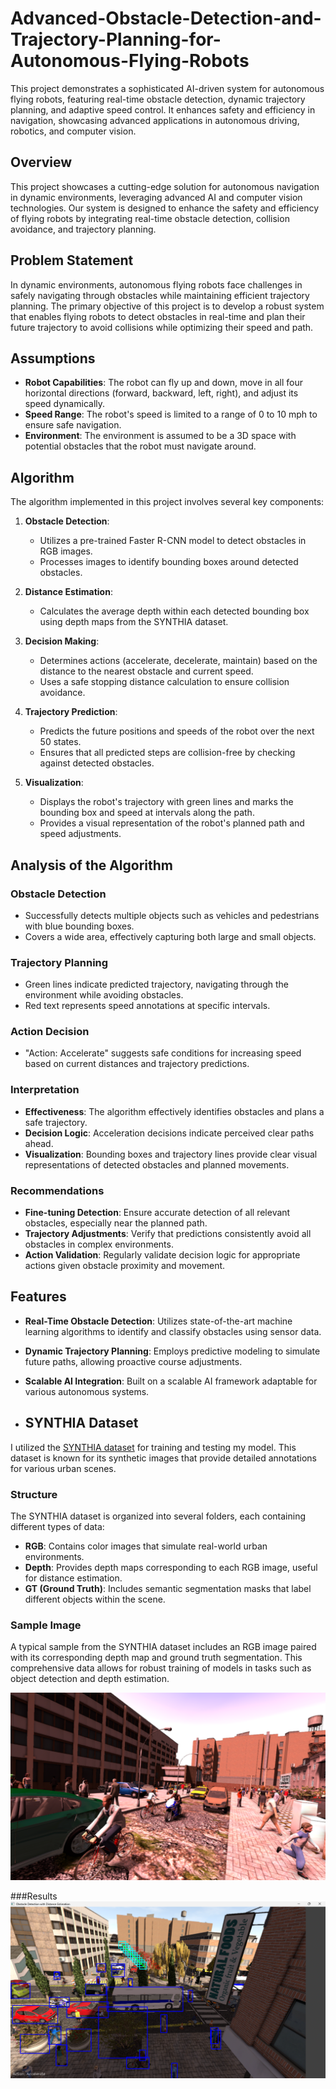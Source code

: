 # Advanced-Obstacle-Detection-and-Trajectory-Planning-for-Autonomous-Flying-Robots
This project demonstrates a sophisticated AI-driven system for autonomous flying robots, featuring real-time obstacle detection, dynamic trajectory planning, and adaptive speed control. It enhances safety and efficiency in navigation, showcasing advanced applications in autonomous driving, robotics, and computer vision.

## Overview

This project showcases a cutting-edge solution for autonomous navigation in dynamic environments, leveraging advanced AI and computer vision technologies. Our system is designed to enhance the safety and efficiency of flying robots by integrating real-time obstacle detection, collision avoidance, and trajectory planning.

## Problem Statement

In dynamic environments, autonomous flying robots face challenges in safely navigating through obstacles while maintaining efficient trajectory planning. The primary objective of this project is to develop a robust system that enables flying robots to detect obstacles in real-time and plan their future trajectory to avoid collisions while optimizing their speed and path.

## Assumptions

- **Robot Capabilities**: The robot can fly up and down, move in all four horizontal directions (forward, backward, left, right), and adjust its speed dynamically.
- **Speed Range**: The robot's speed is limited to a range of 0 to 10 mph to ensure safe navigation.
- **Environment**: The environment is assumed to be a 3D space with potential obstacles that the robot must navigate around.

## Algorithm

The algorithm implemented in this project involves several key components:

1. **Obstacle Detection**: 
   - Utilizes a pre-trained Faster R-CNN model to detect obstacles in RGB images.
   - Processes images to identify bounding boxes around detected obstacles.

2. **Distance Estimation**:
   - Calculates the average depth within each detected bounding box using depth maps from the SYNTHIA dataset.

3. **Decision Making**:
   - Determines actions (accelerate, decelerate, maintain) based on the distance to the nearest obstacle and current speed.
   - Uses a safe stopping distance calculation to ensure collision avoidance.

4. **Trajectory Prediction**:
   - Predicts the future positions and speeds of the robot over the next 50 states.
   - Ensures that all predicted steps are collision-free by checking against detected obstacles.

5. **Visualization**:
   - Displays the robot's trajectory with green lines and marks the bounding box and speed at intervals along the path.
   - Provides a visual representation of the robot's planned path and speed adjustments.

## Analysis of the Algorithm

### Obstacle Detection
- Successfully detects multiple objects such as vehicles and pedestrians with blue bounding boxes.
- Covers a wide area, effectively capturing both large and small objects.

### Trajectory Planning
- Green lines indicate predicted trajectory, navigating through the environment while avoiding obstacles.
- Red text represents speed annotations at specific intervals.

### Action Decision
- "Action: Accelerate" suggests safe conditions for increasing speed based on current distances and trajectory predictions.

### Interpretation
- **Effectiveness**: The algorithm effectively identifies obstacles and plans a safe trajectory.
- **Decision Logic**: Acceleration decisions indicate perceived clear paths ahead.
- **Visualization**: Bounding boxes and trajectory lines provide clear visual representations of detected obstacles and planned movements.

### Recommendations
- **Fine-tuning Detection**: Ensure accurate detection of all relevant obstacles, especially near the planned path.
- **Trajectory Adjustments**: Verify that predictions consistently avoid all obstacles in complex environments.
- **Action Validation**: Regularly validate decision logic for appropriate actions given obstacle proximity and movement.

## Features

- **Real-Time Obstacle Detection**: Utilizes state-of-the-art machine learning algorithms to identify and classify obstacles using sensor data.
- **Dynamic Trajectory Planning**: Employs predictive modeling to simulate future paths, allowing proactive course adjustments.
- **Scalable AI Integration**: Built on a scalable AI framework adaptable for various autonomous systems.

- ## SYNTHIA Dataset

I utilized the [SYNTHIA dataset](https://www.kaggle.com/datasets/tzokas027/synthia) for training and testing my model. This dataset is known for its synthetic images that provide detailed annotations for various urban scenes.

### Structure

The SYNTHIA dataset is organized into several folders, each containing different types of data:

- **RGB**: Contains color images that simulate real-world urban environments.
- **Depth**: Provides depth maps corresponding to each RGB image, useful for distance estimation.
- **GT (Ground Truth)**: Includes semantic segmentation masks that label different objects within the scene.

### Sample Image

A typical sample from the SYNTHIA dataset includes an RGB image paired with its corresponding depth map and ground truth segmentation. This comprehensive data allows for robust training of models in tasks such as object detection and depth estimation.

![Sample Image](0000028.png) <!-- Add a sample image from the dataset here -->

###Results
![Result 1](res1.png)


